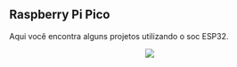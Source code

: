 ## Raspberry Pi Pico

Aqui você encontra alguns projetos utilizando o soc ESP32. 

<p align="center">
	<img src="https://i.ibb.co/kyC6TTg/getting-started-blog.jpg" />
</p>
